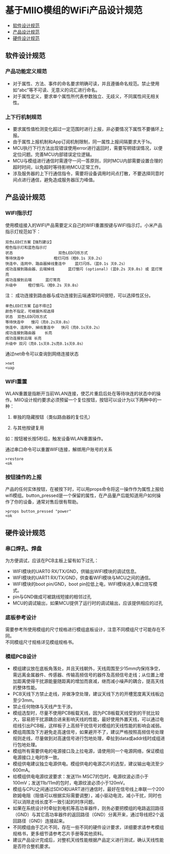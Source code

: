 ﻿# 基于MIIO模组的WiFi产品设计规范

* [软件设计规范](#软件设计规范)
* [产品设计规范](#产品设计规范)
* [硬件设计规范](#硬件设计规范)


## 软件设计规范

### 产品功能定义规范

- 对于属性、方法、事件的命名要求明确可读，并且遵循命名规范。禁止使用如“abc”等不可读、无意义的词汇进行命名。
- 对于属性定义，要求单个属性所代表参数独立、无歧义，不同属性间无相关性。

### 上下行机制规范

- 要求属性值检测变化超过一定范围时进行上报，非必要情况下属性不要循环上报。
- 由于属性上报机制和App订阅机制限制，同一属性上报间隔要求大于1s。
- MCU执行下行方法出现错误使用error进行返回时，需要写明错误情况，以便定位问题。完善MCU内部错误定位逻辑。
- MCU与模组进行通信时需遵守一问一答原则，同时MCU内部需要设置合理的超时时间，以免超时等待影响MCU正常工作。
- 涉及服务器的上下行通信指令，需要将设备调用时间点打散，不要选择同意时间点进行通信，避免造成服务器压力峰值。


## 产品设计规范

### WIFI指示灯

使用模组接入的WIFI产品需要定义自己的WIFI重置按键与WIFI指示灯。小米产品指示灯规范如下：

```
双色LED灯方案【强烈建议】
橙色指示灯和蓝色指示灯
状态                    双色LED闪烁方式
等待快连中             橙灯闪烁（橙0.1s 灭0.2s）
快连中、连网中、路由器掉线重连中    蓝灯闪烁。（蓝0.1s 灭0.2s）
成功连接到路由器、云端掉线      蓝灯慢闪 (optional) (蓝0.2s 灭0.8s) 或 蓝灯常亮
成功连接到云端      蓝灯常亮
升级中     橙灯慢闪。（橙0.2s 灭0.8s）
```

注： 成功连接到路由器与成功连接到云端通常时间很短，可以选择性区分。

```
单色LED灯方案【迫不得已】
颜色不指定，可根据外观选择
状态	双色LED闪烁方式
等待快连中	慢闪（亮0.2s灭0.8s）
快连中、连网中、掉线重连中	快闪（亮0.1s灭0.2s）
成功连接到路由器	长亮
成功连接到云端	长亮
升级中	双闪（亮0.1s灭0.2s亮0.1s灭0.8s）
```

通过net命令可以查询到网络连接状态

```
>net
<uap
```

### WIFI重置

WLAN重置是指断开当前WLAN连接，使芯片重启后处在等待块连的状态中的操作。MIIO设计规约要求必须预留一个复位按钮，按钮可以设计为以下两种中的一种：

1. 单独的隐藏按钮（类似路由器的复位孔）

2. 与其他按键复用

如：按钮被长按5秒后，触发设备WLAN重置操作。

通过串口命令可以重置WIFI连接，解绑用户账号的关系

```
>restore
<ok
```

### 按钮操作的上报
产品的任何实体按钮，在被按下时，可以用props命令将这一操作作为属性上报给wifi模组。button_pressed是一个保留的属性，在产品量产后能知道用户如何操作了你的设备，通常对售后很有帮助。

```
>props button_pressed "power"
<ok
```


## 硬件设计规范

### 串口焊孔、焊盘  

为方便调试，应该在PCB主板上留有如下过孔：

- WIFI模块的UART0 RX/TX/GND，供输出WIFI模块的调试信息。
- WIFI模块的UART1 RX/TX/GND，供查看WIFI模块与MCU之间的通信。
- WIFI模块的boot pin/GND，boot pin拉低上电，WIFI模块进入串口烧写模式。
- pin与GND做成可被跳线短接的相邻过孔
- MCU的调试输出，如果MCU提供了运行时的调试输出，应该提供相应的过孔
 

### 底板参考设计

需要参考所使用模组的尺寸规格进行模组底板设计，注意不同模组尺寸可能存在不同。  
不同模组尺寸规格详见模组规格书。

### 模组PCB设计

- 模组建议放在底板角落处，并且天线朝外，天线周围至少15mm内保持净空，需远离金属器件、传感器、传输高频信号的器件及高频信号走线；从位置上增加距离使得干扰源能量随距离的增加而衰减，继而减小噪声的耦合，提高天线的整体性能。
- PCB天线下方禁止走线，并做净空处理，建议天线下方的开槽宽度离天线板边至少3mm。
- 禁止任何物体与天线产生干涉。
- 模组选型时，尽量不使用PCB板载天线，因为PCB板载天线受到的干扰比较大，容易把干扰源耦合进来影响天线的性能，最好使用外置天线，可以通过电缆线引出PCB板，这样板子上高频干扰信号对模组的天线性能的影响会减弱。
- 模组周围及下方避免走高速信号，如果避开不了，建议严格按照高频信号处理规则走线，尽量做到对高速信号进行包地处理，牵扯到data或addr线时成组进行包地处理。
- 模组所有需要供电的电源接口及上拉电源，请使用同一个电源网络，保证模组电源接口上电时序一致。
- 模组供电建议独立电源供电。模组供电的电源芯片的选型，建议输出电流至少600mA。
- 给模组供电电源纹波要求：发送11n MSC7的包时，电源纹波必须小于100mV；发送11b/11m的包时，电源纹波必须小于120mV。
- 模组与CPU之间通过SDIO和UART进行通信时，最好在信号线上串联一个200欧姆电阻（阻值可以根据实际需要调整），减小驱动电流，减小干扰，同时也可以消除走线长度不一致引起的时序问题。
- 如果在系统设计时牵扯到电机等高功率器件，则务必要把模组的电路返回路径（GND）与其它高功率器件的返回路径（GND）分离开来，通过导线把2个返回路径（GND）连接起来。
- 不同模组由于芯片不同，存在一些不同的硬件设计要求，详细要求请参考模组规格书，更多细节请参考芯片手册等其他资料。
- 建议产品设计完成后，对整机天线性能根据产品定义进行测试，确认天线性能是否符合整机要求。





